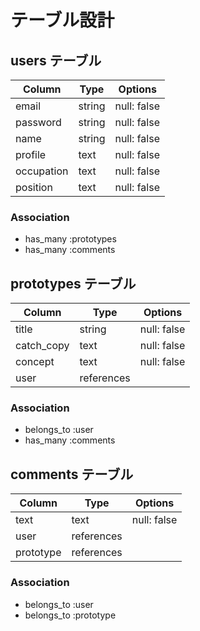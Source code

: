 # テーブル設計

## users テーブル

| Column             | Type   | Options     |
| ------------------ | ------ | ----------- |
|email               | string | null: false |
|password            | string | null: false |
|name                | string | null: false |
|profile             | text   | null: false |
|occupation          | text   | null: false |
|position            | text   | null: false |

### Association

- has_many :prototypes
- has_many :comments


## prototypes テーブル

| Column             | Type       | Options     |
| ------------------ | ---------- | ----------- |
|title               | string     | null: false |
|catch_copy          | text       | null: false |
|concept             | text       | null: false |
|user                | references |             |

### Association

- belongs_to :user
- has_many :comments


## comments テーブル

| Column             | Type       | Options     |
| ------------------ | ---------- | ----------- |
|text                | text       | null: false |
|user                | references |             |
|prototype           | references |             |

### Association

- belongs_to :user
- belongs_to :prototype 
